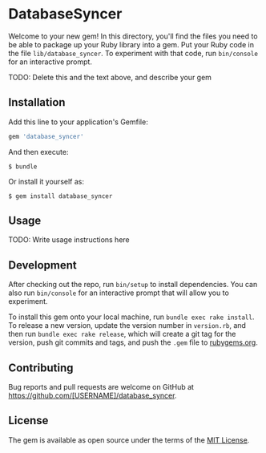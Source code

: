 # DatabaseSyncer

Welcome to your new gem! In this directory, you'll find the files you need to be able to package up your Ruby library into a gem. Put your Ruby code in the file `lib/database_syncer`. To experiment with that code, run `bin/console` for an interactive prompt.

TODO: Delete this and the text above, and describe your gem

## Installation

Add this line to your application's Gemfile:

```ruby
gem 'database_syncer'
```

And then execute:

    $ bundle

Or install it yourself as:

    $ gem install database_syncer

## Usage

TODO: Write usage instructions here

## Development

After checking out the repo, run `bin/setup` to install dependencies. You can also run `bin/console` for an interactive prompt that will allow you to experiment.

To install this gem onto your local machine, run `bundle exec rake install`. To release a new version, update the version number in `version.rb`, and then run `bundle exec rake release`, which will create a git tag for the version, push git commits and tags, and push the `.gem` file to [rubygems.org](https://rubygems.org).

## Contributing

Bug reports and pull requests are welcome on GitHub at https://github.com/[USERNAME]/database_syncer.


## License

The gem is available as open source under the terms of the [MIT License](http://opensource.org/licenses/MIT).

